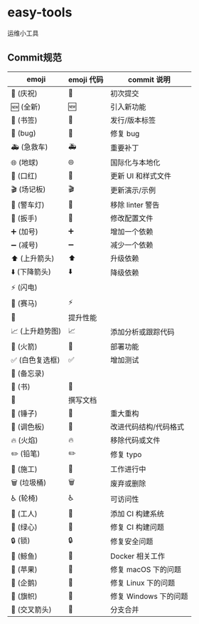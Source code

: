 # easy-tools
运维小工具

## Commit规范

| emoji       | emoji 代码                    | commit 说明       |
|-------------|-----------------------------|-----------------|
| 🎉 (庆祝)     | :tada:                      | 初次提交            |
| 🆕 (全新)     | :new:                       | 引入新功能           |
| 🔖 (书签)     | :bookmark:                  | 发行/版本标签         |
| 🐛 (bug)    | :bug:                       | 修复 bug          |
| 🚑 (急救车)    | :ambulance:                 | 重要补丁            |
| 🌐 (地球)     | :globe_with_meridians:      | 国际化与本地化         |
| 💄 (口红)     | :lipstick:                  | 更新 UI 和样式文件     |
| 🎬 (场记板)    | :clapper:                   | 更新演示/示例         |
| 🚨 (警车灯)    | :rotating_light:            | 移除 linter 警告    |
| 🔧 (扳手)     | :wrench:                    | 修改配置文件          |
| ➕ (加号)      | :heavy_plus_sign:           | 增加一个依赖          |
| ➖ (减号)      | :heavy_minus_sign:          | 减少一个依赖          |
| ⬆️ (上升箭头)   | :arrow_up:                  | 升级依赖            |
| ⬇️ (下降箭头)   | :arrow_down:                | 降级依赖            |
| ⚡️ (闪电)     |
| 🐎 (赛马)     | :zap:                       |
| :racehorse: | 提升性能                        |
| 📈 (上升趋势图)  | :chart_with_upwards_trend:  | 添加分析或跟踪代码       |
| 🚀 (火箭)     | :rocket:                    | 部署功能            |
| ✅ (白色复选框)   | :white_check_mark:          | 增加测试            |
| 📝 (备忘录)    |
| 📖 (书)      | :memo:                      |
| :book:      | 撰写文档                        |
| 🔨 (锤子)     | :hammer:                    | 重大重构            |
| 🎨 (调色板)    | :art:                       | 改进代码结构/代码格式     |
| 🔥 (火焰)     | :fire:                      | 移除代码或文件         |
| ✏️ (铅笔)     | :pencil2:                   | 修复 typo         |
| 🚧 (施工)     | :construction:              | 工作进行中           |
| 🗑 (垃圾桶)    | :wastebasket:               | 废弃或删除           |
| ♿️ (轮椅)     | :wheelchair:                | 可访问性            |
| 👷 (工人)     | :construction_worker:       | 添加 CI 构建系统      |
| 💚 (绿心)     | :green_heart:               | 修复 CI 构建问题      |
| 🔒 (锁)      | :lock:                      | 修复安全问题          |
| 🐳 (鲸鱼)     | :whale:                     | Docker 相关工作     |
| 🍎 (苹果)     | :apple:                     | 修复 macOS 下的问题   |
| 🐧 (企鹅)     | :penguin:                   | 修复 Linux 下的问题   |
| 🏁 (旗帜)     | :checkered_flag:            | 修复 Windows 下的问题 |
| 🔀 (交叉箭头)   | :twisted_rightwards_arrows: | 分支合并            |

